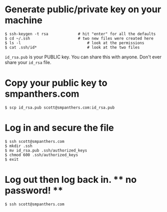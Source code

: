 # Generate public/private key on your machine

    $ ssh-keygen -t rsa             # hit "enter" for all the defaults
    $ cd ~/.ssh                     # two new files were created here
    $ ls -l                             # look at the permissions
    $ cat .ssh/id*                      # look at the two files

`id_rsa.pub` is your PUBLIC key. You can share this with anyone. Don't ever share your `id_rsa` file.

# Copy your public key to smpanthers.com

    $ scp id_rsa.pub scott@smpanthers.com:id_rsa.pub

# Log in and secure the file

    $ ssh scott@smpanthers.com
    $ mkdir .ssh
    $ mv id_rsa.pub .ssh/authorized_keys
    $ chmod 600 .ssh/authorized_keys
    $ exit
        
# Log out then log back in. ** no password! **

    $ ssh scott@smpanthers.com
    


